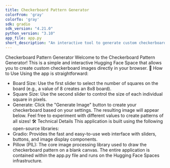 ```yaml
---
title: Checkerboard Pattern Generator
colorFrom: 'gray'
colorTo: 'gray'
sdk: gradio
sdk_version: "4.21.0"
python_version: "3.10"
app_file: app.py
short_description: "An interactive tool to generate custom checkerboard patterns."
---
```

Checkerboard Pattern Generator
Welcome to the Checkerboard Pattern Generator! This is a simple and interactive Hugging Face Space that allows you to create custom checkerboard images directly in your browser.
🚀 How to Use
Using the app is straightforward:
 * Board Size: Use the first slider to select the number of squares on the board (e.g., a value of 8 creates an 8x8 board).
 * Square Size: Use the second slider to control the size of each individual square in pixels.
 * Generate: Click the "Generate Image" button to create your checkerboard based on your settings. The resulting image will appear below.
Feel free to experiment with different values to create patterns of all sizes!
🛠️ Technical Details
This application is built using the following open-source libraries:
 * Gradio: Provides the fast and easy-to-use web interface with sliders, buttons, and image display components.
 * Pillow (PIL): The core image processing library used to draw the checkerboard pattern on a blank canvas.
The entire application is contained within the app.py file and runs on the Hugging Face Spaces infrastructure.
